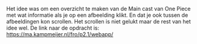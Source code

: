 Het idee was om een overzicht te maken van de Main cast van One Piece met wat informatie als je op een afbeelding klikt. 
En dat je ook tussen de afbeeldingen kon scrollen. Het scrollen is niet gelukt maar de rest van het idee wel. 
De link naar de opdracht is: https://ma.kampmeijer.nl/fro/p2.1/webapp/

